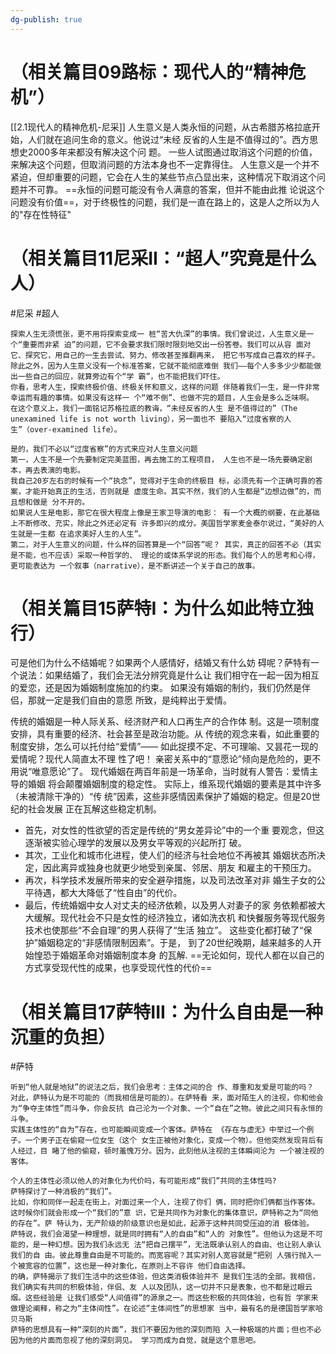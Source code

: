 ```yaml
---
dg-publish: true
---
```


# （相关篇⽬09路标：现代⼈的“精神危机”）
[[2.1现代人的精神危机-尼采]]
人生意义是人类永恒的问题，从古希腊苏格拉底开始，⼈们就在追问⽣命的意义。他说过“未经 反省的⼈⽣是不值得过的”。⻄⽅思想史2000多年来都没有解决这个问 题。
一些人试图通过取消这个问题的价值，来解决这个问题，但取消问题的方法本身也不一定靠得住。
人生意义是一个并不紧迫，但却重要的问题，它会在人生的某些节点凸显出来，这种情况下取消这个问题并不可靠。
==永恒的问题可能没有令⼈满意的答案，但并不能由此推 论说这个问题没有价值==，对于终极性的问题，我们是一直在路上的，这是人之所以为人的"存在性特征"
# （相关篇⽬11尼采II：“超⼈”究竟是什么⼈）
#尼采 #超人
```
探索⼈⽣⽆须慌张，更不⽤将探索变成⼀ 桩“苦⼤仇深”的事情。我们曾说过，⼈⽣意义是⼀个“重要⽽⾮紧 迫”的问题，它不会要求我们限时限刻地交出⼀份答卷。我们可以从容 ⾯对它、探究它，⽤⾃⼰的⼀⽣去尝试、努⼒、修改甚⾄推翻再来， 把它书写成⾃⼰喜欢的样⼦。 
除此之外，因为⼈⽣意义没有⼀个标准答案，它就不能彻底难倒 我们——每个⼈多多少少都能做出⼀些⾃⼰的回应，就算旁边有个“学 霸”，也不能把我们吓住。
你看，思考⼈⽣，探索终极价值、终极关怀和意义，这样的问题 伴随着我们⼀⽣，是⼀件⾮常幸运⽽有趣的事情。如果没有这样⼀ 个“难不倒”、也做不完的题⽬，⼈⽣会是多么乏味啊。
在这个意义上，我们⼀⾯铭记苏格拉底的教诲，“未经反省的⼈⽣ 是不值得过的”（The unexamined life is not worth living），另⼀⾯也不 要陷⼊“过度省察的⼈⽣”（over-examined life）。

是的，我们不必以“过度省察”的⽅式来应对⼈⽣意义问题
第⼀，⼈⽣不是⼀个先要制定完美蓝图，再去施⼯的⼯程项⽬， ⼈⽣也不是⼀场先要确定剧本，再去表演的电影。 
我⾃⼰20岁左右的时候有⼀个“执念”，觉得对于⽣命的终极⽬ 标，必须先有⼀个正确可靠的答案，才能开始真正的⽣活，否则就是 虚度⽣命。其实不然，我们的⼈⽣都是“边想边做”的，⽽且想和做是 分不开的。
如果说⼈⽣是电影，那它在很⼤程度上像是王家卫导演的电影： 有⼀个⼤概的纲要，在此基础上不断修改、充实，除此之外还必定有 许多即兴的成分。美国哲学家⻨⾦泰尔说过，“美好的⼈⽣就是⼀⽣都 在追求美好⼈⽣的⼈⽣”。
第⼆，对于⼈⽣意义的问题，什么样的回答算是⼀个“回答”呢？ 其实，真正的回答不必（其实是不能，也不应该）采取⼀种哲学的、 理论的或体系学说的形态。我们每个⼈的思考和⼼得，更可能表达为 ⼀个叙事（narrative），是不断讲述⼀个关于⾃⼰的故事。
```
# （相关篇⽬15萨特I：为什么如此特⽴独⾏）
可是他们为什么不结婚呢？如果两个⼈感情好，结婚⼜有什么妨 碍呢？萨特有⼀个说法：如果结婚了，我们会⽆法分辨究竟是什么让 我们相守在⼀起⼀因为相互的爱恋，还是因为婚姻制度施加的约束。 如果没有婚姻的制约，我们仍然是伴侣，那就⼀定是我们⾃由的意愿 所致，是纯粹出于爱情。

传统的婚姻是⼀种⼈际关系、经济财产和⼈⼝再⽣产的合作体 制。这是⼀项制度安排，具有重要的经济、社会甚⾄是政治功能。从 传统的观念来看，如此重要的制度安排，怎么可以托付给“爱情”—— 如此捉摸不定、不可理喻、⼜昙花⼀现的爱情呢？现代⼈简直太不理 性了吧！ 
亲密关系中的“意愿论”倾向是危险的，更不⽤说“唯意愿论”了。 现代婚姻在两百年前是⼀场⾰命，当时就有⼈警告：爱情主导的婚姻 将会颠覆婚姻制度的稳定性。
实际上，维系现代婚姻的要素是其中许多（未被清除⼲净的）“传 统”因素，这些⾮感情因素保护了婚姻的稳定。但是20世纪的社会发展 正在⽡解这些稳定机制。
- ⾸先，对⼥性的性欲望的否定是传统的“男⼥差异论”中的⼀个重 要观念，但这逐渐被实验⼼理学的发展以及男⼥平等观的兴起所打 破。 
- 其次，⼯业化和城市化进程，使⼈们的经济与社会地位不再被其 婚姻状态所决定，因此离异或独⾝也就更少地受到亲属、邻居、朋友 和雇主的⼲预压⼒。
-  再次，科学技术发展所带来的安全避孕措施，以及司法改⾰对⾮ 婚⽣⼦⼥的公平待遇，都⼤⼤降低了“性⾃由”的代价。 
- 最后，传统婚姻中⼥⼈对丈夫的经济依赖，以及男⼈对妻⼦的家 务依赖都被⼤⼤缓解。现代社会不只是⼥性的经济独⽴，诸如洗⾐机 和快餐服务等现代服务技术也使那些“不会⾃理”的男⼈获得了“⽣活 独⽴”。 
这些变化都打破了“保护”婚姻稳定的“⾮感情限制因素”。于是， 到了20世纪晚期，越来越多的⼈开始惶恐于婚姻⾰命对婚姻制度本⾝ 的⽡解.
==无论如何，现代人都在以自己的方式享受现代性的成果，也享受现代性的代价==
# （相关篇⽬17萨特III：为什么⾃由是⼀种沉重的负担）
#萨特
```
听到“他⼈就是地狱”的说法之后，我们会思考：主体之间的合 作、尊重和友爱是可能的吗？ 
对此，萨特认为是不可能的（⽽我相信是可能的）。在萨特看 来，⾯对陌⽣⼈的注视，你和他会为“争夺主体性”⽽⽃争，你会反抗 ⾃⼰沦为⼀个对象、⼀个“⾃在”之物。彼此之间只有永恒的⽃争。 
实践主体性的“⾃为”存在，也可能瞬间变成⼀个客体。萨特在 《存在与虚⽆》中举过⼀个例⼦。⼀个男⼦正在偷窥⼀位⼥⽣（这个 ⼥⽣正被他对象化，变成⼀个物）。但他突然发现背后有⼈经过，⽬ 睹了他的偷窥，顿时羞愧万分。因为，此刻他从注视的主体瞬间沦为 ⼀个被注视的客体。

个人的主体性必须以他人的对象化为代价吗，有可能形成“我们”共同的主体性吗?
萨特探讨了一种消极的“我们”。
⽐如，你和同伴⼀起⾛在街上，对⾯过来⼀个⼈，注视了你们 俩，同时把你们俩都当作客体。这时候你们就会形成⼀个“我们的”意 识，它是共同作为对象化的集体意识，萨特称之为“同他的存在”。萨 特认为，⽆产阶级的阶级意识也是如此，起源于这种共同受压迫的消 极体验。
萨特说，我们会渴望⼀种理想，就是同时拥有“⼈的⾃由”和“⼈的 对象性”。但他认为这是不可能的，是⼀种幻想。因为我们永远⽆ 法“把⾃⼰摆平”，⽆法既承认别⼈的⾃由、也让别⼈承认我们的⾃ 由。彼此尊重⾃由是不可能的。⽽宽容呢？其实对别⼈宽容就是“把别 ⼈强⾏抛⼊⼀个被宽容的位置”，这也是⼀种对象化，在原则上不容许 他们⾃由选择。
的确，萨特揭⽰了我们⽣活中的这些体验，但这类消极体验并不 是我们⽣活的全部。我相信，我们确实有共同的积极体验，伴侣、友 ⼈以及团队，这⼀切并不只是表象，也不都是过眼云烟。这些经验是 让我们感受“⼈间值得”的源泉之⼀。⽽这些积极的共同体验，也有哲 学家来做理论阐释，称之为“主体间性”。在论述“主体间性”的思想家 当中，最有名的是德国哲学家哈⻉⻢斯
萨特的思想具有⼀种“深刻的⽚⾯”，我们不要因为他的深刻⽽陷 ⼊⼀种极端的⽚⾯；但也不必因为他的⽚⾯⽽忽视了他的深刻洞⻅。 学习⽽成为⾃觉，就是这个意思吧。

```